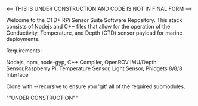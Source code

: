 <-- THIS IS UNDER CONSTRUCTION AND CODE IS NOT IN FINAL FORM -->

Welcome to the CTD+ RPi Sensor Suite Software Repository. This stack consists
of Nodejs and C++ files that allow for the operation of the Conductivity, 
Temperature, and Depth (CTD) sensor payload for marine deployments.

Requirements:

Nodejs, npm, node-gyp, C++ Compiler, OpenROV IMU/Depth Sensor,Raspberry Pi,
Temperature Sensor, Light Sensor, Phidgets 8/8/8 Interface

Clone with --recursive to ensure you 'git' all of the required submodules.

""UNDER CONSTRUCTION""
